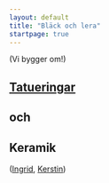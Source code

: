 ```yaml
---
layout: default
title: "Bläck och lera"
startpage: true
---
```


<div class="text-center">
    <p> (Vi bygger om!) </p>
    <p><h2> <a href="{{ site.baseurl }}/Kristin">Tatueringar</a></h2> </p>
    <p><h2> och </h2> </p>
    <p><h2> Keramik </h2> </p>
    <p>(<a href="{{ site.baseurl }}/Ingrid">Ingrid</a>, <a href="{{ site.baseurl }}/Kerstin">Kerstin</a>) </p>
</div>